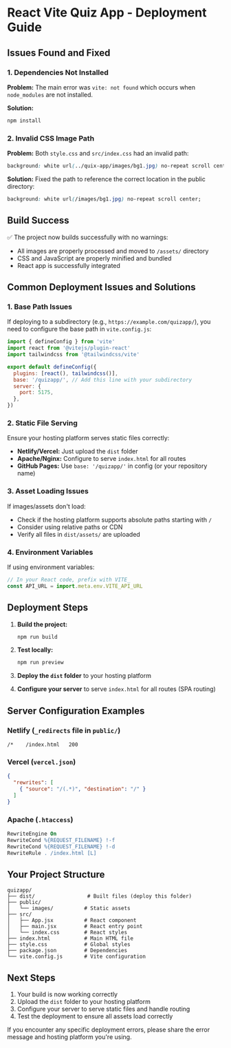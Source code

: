 # React Vite Quiz App - Deployment Guide

## Issues Found and Fixed

### 1. **Dependencies Not Installed**
**Problem:** The main error was `vite: not found` which occurs when `node_modules` are not installed.

**Solution:**
```bash
npm install
```

### 2. **Invalid CSS Image Path**
**Problem:** Both `style.css` and `src/index.css` had an invalid path:
```css
background: white url(../quix-app/images/bg1.jpg) no-repeat scroll center;
```

**Solution:** Fixed the path to reference the correct location in the public directory:
```css
background: white url(/images/bg1.jpg) no-repeat scroll center;
```

## Build Success
✅ The project now builds successfully with no warnings:
- All images are properly processed and moved to `/assets/` directory
- CSS and JavaScript are properly minified and bundled
- React app is successfully integrated

## Common Deployment Issues and Solutions

### 1. **Base Path Issues**
If deploying to a subdirectory (e.g., `https://example.com/quizapp/`), you need to configure the base path in `vite.config.js`:

```javascript
import { defineConfig } from 'vite'
import react from '@vitejs/plugin-react'
import tailwindcss from '@tailwindcss/vite'

export default defineConfig({
  plugins: [react(), tailwindcss()],
  base: '/quizapp/', // Add this line with your subdirectory
  server: {
    port: 5175,
  },
})
```

### 2. **Static File Serving**
Ensure your hosting platform serves static files correctly:
- **Netlify/Vercel:** Just upload the `dist` folder
- **Apache/Nginx:** Configure to serve `index.html` for all routes
- **GitHub Pages:** Use `base: '/quizapp/'` in config (or your repository name)

### 3. **Asset Loading Issues**
If images/assets don't load:
- Check if the hosting platform supports absolute paths starting with `/`
- Consider using relative paths or CDN
- Verify all files in `dist/assets/` are uploaded

### 4. **Environment Variables**
If using environment variables:
```javascript
// In your React code, prefix with VITE_
const API_URL = import.meta.env.VITE_API_URL
```

## Deployment Steps

1. **Build the project:**
   ```bash
   npm run build
   ```

2. **Test locally:**
   ```bash
   npm run preview
   ```

3. **Deploy the `dist` folder** to your hosting platform

4. **Configure your server** to serve `index.html` for all routes (SPA routing)

## Server Configuration Examples

### Netlify (`_redirects` file in `public/`)
```
/*    /index.html   200
```

### Vercel (`vercel.json`)
```json
{
  "rewrites": [
    { "source": "/(.*)", "destination": "/" }
  ]
}
```

### Apache (`.htaccess`)
```apache
RewriteEngine On
RewriteCond %{REQUEST_FILENAME} !-f
RewriteCond %{REQUEST_FILENAME} !-d
RewriteRule . /index.html [L]
```

## Your Project Structure
```
quizapp/
├── dist/                 # Built files (deploy this folder)
├── public/
│   └── images/          # Static assets
├── src/
│   ├── App.jsx          # React component
│   ├── main.jsx         # React entry point
│   └── index.css        # React styles
├── index.html           # Main HTML file
├── style.css            # Global styles
├── package.json         # Dependencies
└── vite.config.js       # Vite configuration
```

## Next Steps
1. Your build is now working correctly
2. Upload the `dist` folder to your hosting platform
3. Configure your server to serve static files and handle routing
4. Test the deployment to ensure all assets load correctly

If you encounter any specific deployment errors, please share the error message and hosting platform you're using.